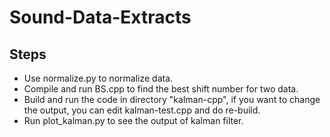 # Sound-Data-Extracts

## Steps
- Use normalize.py to normalize data.
- Compile and run BS.cpp to find the best shift number for two data.
- Build and run the code in directory "kalman-cpp", if you want to change the output, you can edit kalman-test.cpp and do re-build.
- Run plot_kalman.py to see the output of kalman filter.
